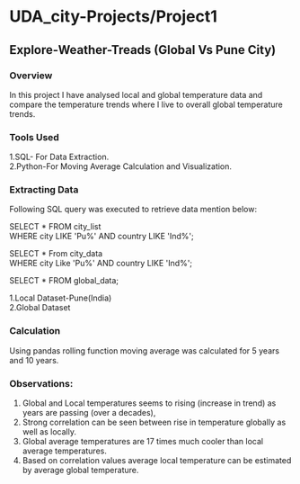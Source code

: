 # UDA_city-Projects/Project1

## Explore-Weather-Treads (Global Vs Pune City)

### Overview

In this project I have analysed local and global temperature data and compare the temperature trends where I live to overall global temperature trends.

### Tools Used

1.SQL- For Data Extraction. \
2.Python-For Moving Average Calculation and Visualization.

### Extracting Data

Following SQL query was executed to retrieve data mention below:

SELECT * FROM city_list \
WHERE city LIKE 'Pu%' AND country LIKE 'Ind%';

SELECT * From city_data \
WHERE city Like 'Pu%' AND country LIKE 'Ind%';

SELECT * FROM global_data;

1.Local Dataset-Pune(India) \
2.Global Dataset

### Calculation
Using pandas rolling function moving average was calculated for 5 years and 10 years.

### Observations:
1. Global and Local temperatures seems to rising (increase in trend) as years are passing (over a decades), 
2. Strong correlation can be seen between rise in temperature globally as well as locally.
3. Global average temperatures are 17 times much cooler than local average temperatures.
4. Based on correlation values average local temperature can be estimated by average global temperature.
